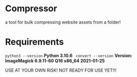 # Compressor
a tool for bulk compressing website assets from a folder!

# Requirements
``` python3 --version ```
**Python 3.10.6**
``` convert --version```
**Version: ImageMagick 6.9.11-60 Q16 x86_64 2021-01-25**


USE AT YOUR OWN RISK! 
NOT READY FOR USE YET!!!